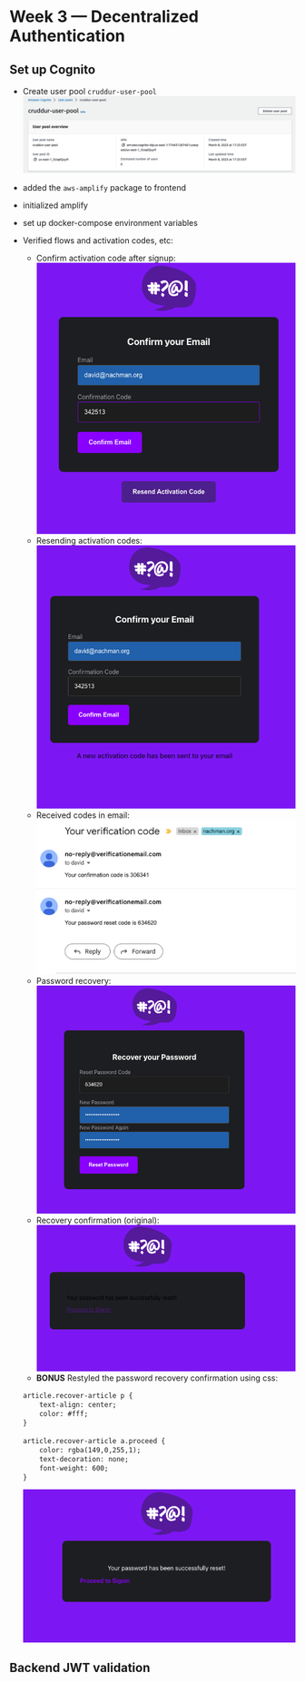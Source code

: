 # Week 3 — Decentralized Authentication

## Set up Cognito

- Create user pool `cruddur-user-pool`
  ![cruddur-user-pool](assets/wk3/cognito-user-pool.png)
- added the `aws-amplify` package to frontend
- initialized amplify
- set up docker-compose environment variables
- Verified flows and activation codes, etc:

  - Confirm activation code after signup:
    ![activation code](assets/wk3/activation-code.png)
  - Resending activation codes:
    ![resend code](assets/wk3/resend-activation.png)
  - Received codes in email:
    ![verifcation codes](assets/wk3/verification-codes.png)
  - Password recovery:
    ![password recovery](assets/wk3/recover-password.png)
  - Recovery confirmation (original):
    ![password original](assets/wk3/recover-original.png)
  - **BONUS** Restyled the password recovery confirmation using css:

  ```
  article.recover-article p {
      text-align: center;
      color: #fff;
  }

  article.recover-article a.proceed {
      color: rgba(149,0,255,1);
      text-decoration: none;
      font-weight: 600;
  }
  ```

  ![password restyle](assets/wk3/recover-restyle.png)

## Backend JWT validation
